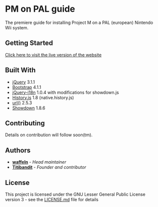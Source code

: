 # PM on PAL guide

The premiere guide for installing Project M on a PAL (european) Nintendo Wii system.

## Getting Started

[Click here to visit the live version of the website](http://ssbpm.info)

## Built With

* [jQuery](https://github.com/jquery/jquery) 3.1.1
* [Bootstrap](https://github.com/twbs/bootstrap) 4.1.1
* [jQuery-i18n](https://github.com/wikimedia/jquery.i18n) 1.0.4 with modifications for showdown.js
* [History.js](https://github.com/browserstate/history.js/) 1.8 (native.history.js)
* [url()](https://github.com/websanova/js-url) 2.5.3
* [Showdown](https://github.com/showdownjs/showdown) 1.8.6

## Contributing

Details on contribution will follow soon(tm).

## Authors

* **[waffeln](https://twitter.com/wffln)** - *Head maintainer*
* **[Titibandit]()** - *Founder and contributor*

## License

This project is licensed under the GNU Lesser General Public License version 3 - see the [LICENSE.md](LICENSE.md) file for details
